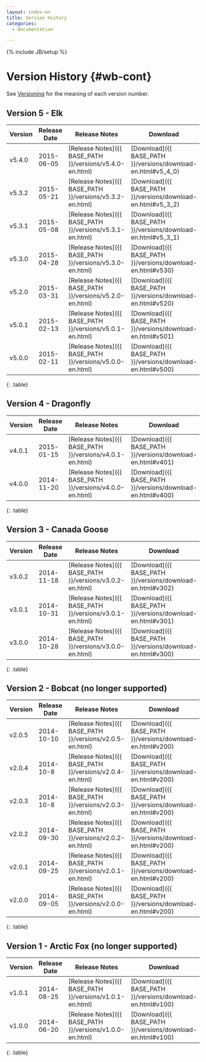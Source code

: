 ```yaml
---
layout: index-en
title: Version History
categories:
  - documentation

---
```

{% include JB/setup %}

# Version History {#wb-cont}

<div class="toc"></div>

See [Versioning](version-info-en.html) for the meaning of each version number.

## Version 5 - Elk

| Version | Release Date | Release Notes | Download |
|---|---|---|---|
| v5.4.0 | 2015-06-05 | [Release Notes]({{ BASE_PATH }}/versions/v5.4.0-en.html) | [Download]({{ BASE_PATH }}/versions/download-en.html#v5_4_0) |
| v5.3.2 | 2015-05-21 | [Release Notes]({{ BASE_PATH }}/versions/v5.3.2-en.html) | [Download]({{ BASE_PATH }}/versions/download-en.html#v5_3_2) |
| v5.3.1 | 2015-05-08 | [Release Notes]({{ BASE_PATH }}/versions/v5.3.1-en.html) | [Download]({{ BASE_PATH }}/versions/download-en.html#v5_3_1) |
| v5.3.0 | 2015-04-28 | [Release Notes]({{ BASE_PATH }}/versions/v5.3.0-en.html) | [Download]({{ BASE_PATH }}/versions/download-en.html#v530) |
| v5.2.0 | 2015-03-31 | [Release Notes]({{ BASE_PATH }}/versions/v5.2.0-en.html) | [Download]({{ BASE_PATH }}/versions/download-en.html#v520) |
| v5.0.1 | 2015-02-13 | [Release Notes]({{ BASE_PATH }}/versions/v5.0.1-en.html) | [Download]({{ BASE_PATH }}/versions/download-en.html#v501) |
| v5.0.0 | 2015-02-11 | [Release Notes]({{ BASE_PATH }}/versions/v5.0.0-en.html) | [Download]({{ BASE_PATH }}/versions/download-en.html#v500) |
{: .table}

## Version 4 - Dragonfly

| Version | Release Date | Release Notes | Download |
|---|---|---|---|
| v4.0.1 | 2015-01-15 | [Release Notes]({{ BASE_PATH }}/versions/v4.0.1-en.html) | [Download]({{ BASE_PATH }}/versions/download-en.html#v401) |
| v4.0.0 | 2014-11-20 | [Release Notes]({{ BASE_PATH }}/versions/v4.0.0-en.html) | [Download]({{ BASE_PATH }}/versions/download-en.html#v400) |
{: .table}


## Version 3 - Canada Goose

| Version | Release Date | Release Notes | Download |
|---|---|---|---|
| v3.0.2 | 2014-11-18 | [Release Notes]({{ BASE_PATH }}/versions/v3.0.2-en.html) | [Download]({{ BASE_PATH }}/versions/download-en.html#v302) |
| v3.0.1 | 2014-10-31 | [Release Notes]({{ BASE_PATH }}/versions/v3.0.1-en.html) | [Download]({{ BASE_PATH }}/versions/download-en.html#v301) |
| v3.0.0 | 2014-10-28 | [Release Notes]({{ BASE_PATH }}/versions/v3.0.0-en.html) | [Download]({{ BASE_PATH }}/versions/download-en.html#v300) |
{: .table}

## Version 2 - Bobcat (no longer supported)

| Version | Release Date | Release Notes | Download |
|---|---|---|---|
| v2.0.5 | 2014-10-10 | [Release Notes]({{ BASE_PATH }}/versions/v2.0.5-en.html) | [Download]({{ BASE_PATH }}/versions/download-en.html#v200) |
| v2.0.4 | 2014-10-8 | [Release Notes]({{ BASE_PATH }}/versions/v2.0.4-en.html) | [Download]({{ BASE_PATH }}/versions/download-en.html#v200) |
| v2.0.3 | 2014-10-8 | [Release Notes]({{ BASE_PATH }}/versions/v2.0.3-en.html) | [Download]({{ BASE_PATH }}/versions/download-en.html#v200) |
| v2.0.2 | 2014-09-30 | [Release Notes]({{ BASE_PATH }}/versions/v2.0.2-en.html) | [Download]({{ BASE_PATH }}/versions/download-en.html#v200) |
| v2.0.1 | 2014-09-25 | [Release Notes]({{ BASE_PATH }}/versions/v2.0.1-en.html) | [Download]({{ BASE_PATH }}/versions/download-en.html#v200) |
| v2.0.0 | 2014-09-05 | [Release Notes]({{ BASE_PATH }}/versions/v2.0.0-en.html) | [Download]({{ BASE_PATH }}/versions/download-en.html#v200) |
{: .table}

## Version 1 - Arctic Fox (no longer supported)

| Version | Release Date | Release Notes | Download |
|---|---|---|---|
| v1.0.1 | 2014-08-25 | [Release Notes]({{ BASE_PATH }}/versions/v1.0.1-en.html) | [Download]({{ BASE_PATH }}/versions/download-en.html#v100) |
| v1.0.0 | 2014-06-20 | [Release Notes]({{ BASE_PATH }}/versions/v1.0.0-en.html) | [Download]({{ BASE_PATH }}/versions/download-en.html#v100) |
{: .table}

